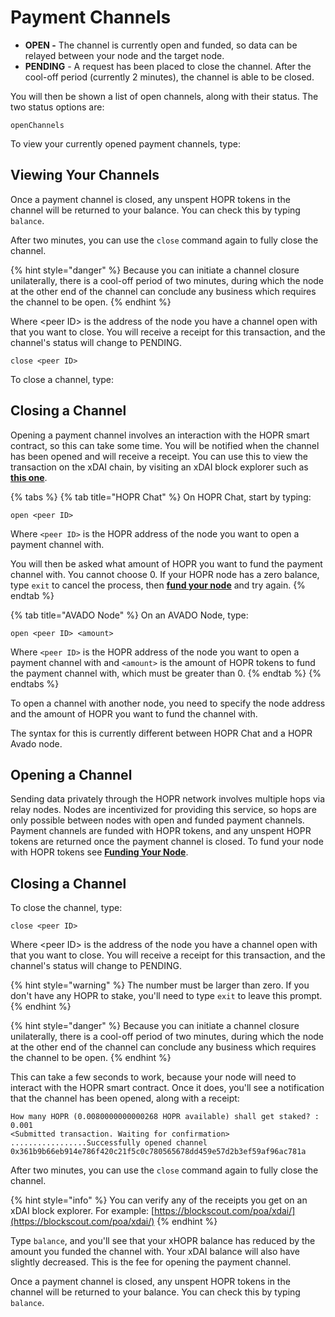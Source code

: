 # Payment Channels

* **OPEN -** The channel is currently open and funded, so data can be relayed between your node and the target node.
* **PENDING** - A request has been placed to close the channel. After the cool-off period \(currently 2 minutes\), the channel is able to be closed.

You will then be shown a list of open channels, along with their status. The two status options are:

```text
openChannels
```

To view your currently opened payment channels, type:

## Viewing Your Channels

Once a payment channel is closed, any unspent HOPR tokens in the channel will be returned to your balance. You can check this by typing `balance`.

After two minutes, you can use the `close` command again to fully close the channel.

{% hint style="danger" %}
Because you can initiate a channel closure unilaterally, there is a cool-off period of two minutes, during which the node at the other end of the channel can conclude any business which requires the channel to be open.
{% endhint %}

Where &lt;peer ID&gt; is the address of the node you have a channel open with that you want to close. You will receive a receipt for this transaction, and the channel's status will change to PENDING.

```text
close <peer ID>
```

To close a channel, type:

## Closing a Channel

Opening a payment channel involves an interaction with the HOPR smart contract, so this can take some time. You will be notified when the channel has been opened and will receive a receipt. You can use this to view the transaction on the xDAI chain, by visiting an xDAI block explorer such as [**this one**](https://blockscout.com/poa/xdai/).

{% tabs %}
{% tab title="HOPR Chat" %}
On HOPR Chat, start by typing:

```text
open <peer ID>
```

Where `<peer ID>` is the HOPR address of the node you want to open a payment channel with.

You will then be asked what amount of HOPR you want to fund the payment channel with. You cannot choose 0. If your HOPR node has a zero balance, type `exit` to cancel the process, then [**fund your node**](../hopr-chat-tutorial/funding-your-node.md) and try again.
{% endtab %}

{% tab title="AVADO Node" %}
On an AVADO Node, type:

```text
open <peer ID> <amount>
```

Where `<peer ID>` is the HOPR address of the node you want to open a payment channel with and `<amount>` is the amount of HOPR tokens to fund the payment channel with, which must be greater than 0.
{% endtab %}
{% endtabs %}

To open a channel with another node, you need to specify the node address and the amount of HOPR you want to fund the channel with.

The syntax for this is currently different between HOPR Chat and a HOPR Avado node.

## Opening a Channel

Sending data privately through the HOPR network involves multiple hops via relay nodes. Nodes are incentivized for providing this service, so hops are only possible between nodes with open and funded payment channels. Payment channels are funded with HOPR tokens, and any unspent HOPR tokens are returned once the payment channel is closed. To fund your node with HOPR tokens see [**Funding Your Node**](../hopr-chat-tutorial/funding-your-node.md).

## Closing a Channel

To close the channel, type:

```text
close <peer ID>
```

Where &lt;peer ID&gt; is the address of the node you have a channel open with that you want to close. You will receive a receipt for this transaction, and the channel's status will change to PENDING.

{% hint style="warning" %}
The number must be larger than zero. If you don't have any HOPR to stake, you'll need to type `exit` to leave this prompt.
{% endhint %}

{% hint style="danger" %}
Because you can initiate a channel closure unilaterally, there is a cool-off period of two minutes, during which the node at the other end of the channel can conclude any business which requires the channel to be open.
{% endhint %}

This can take a few seconds to work, because your node will need to interact with the HOPR smart contract. Once it does, you'll see a notification that the channel has been opened, along with a receipt:

```text
How many HOPR (0.0080000000000268 HOPR available) shall get staked? : 0.001
<Submitted transaction. Waiting for confirmation>
.................Successfully opened channel 0x361b9b66eb914e786f420c21f5c0c780565678dd459e57d2b3ef59af96ac781a
```

After two minutes, you can use the `close` command again to fully close the channel.

{% hint style="info" %}
You can verify any of the receipts you get on an xDAI block explorer. For example: [https://blockscout.com/poa/xdai/](https://blockscout.com/poa/xdai/)
{% endhint %}

Type `balance`, and you'll see that your xHOPR balance has reduced by the amount you funded the channel with. Your xDAI balance will also have slightly decreased. This is the fee for opening the payment channel.

Once a payment channel is closed, any unspent HOPR tokens in the channel will be returned to your balance. You can check this by typing `balance`.

